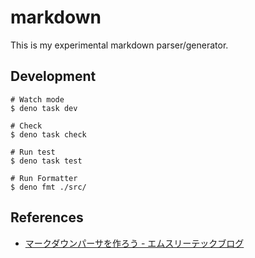 # markdown

This is my experimental markdown parser/generator.

## Development

```shell
# Watch mode
$ deno task dev

# Check
$ deno task check

# Run test
$ deno task test

# Run Formatter
$ deno fmt ./src/
```

## References

- [マークダウンパーサを作ろう - エムスリーテックブログ](https://www.m3tech.blog/entry/2021/08/23/124000)
